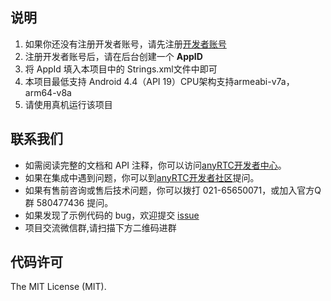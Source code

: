 ## 说明

1. 如果你还没有注册开发者账号，请先注册[开发者账号](https://console.anyrtc.io/signin)
2. 注册开发者账号后，请在后台创建一个 **AppID**
3. 将 AppId 填入本项目中的 Strings.xml文件中即可
4. 本项目最低支持 Android 4.4（API 19）CPU架构支持armeabi-v7a，arm64-v8a
5. 请使用真机运行该项目

## 联系我们

- 如需阅读完整的文档和 API 注释，你可以访问[anyRTC开发者中心](https://docs.anyrtc.io/)。
- 如果在集成中遇到问题，你可以到[anyRTC开发者社区](https://bbs.anyrtc.io/)提问。
- 如果有售前咨询或售后技术问题，你可以拨打 021-65650071，或加入官方Q群 580477436 提问。
- 如果发现了示例代码的 bug，欢迎提交 [issue](https://github.com/anyRTC-UseCase/ARCall/issues)
- 项目交流微信群,请扫描下方二维码进群

## 代码许可

The MIT License (MIT).